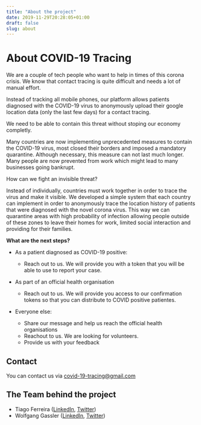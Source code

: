 ```yaml
---
title: "About the project"
date: 2019-11-29T20:28:05+01:00
draft: false
slug: about
---
```


# About COVID-19 Tracing

We are a couple of tech people who want to help in times of this corona crisis. We know that contact tracing is quite difficult and needs a lot of manual effort.

Instead of tracking all mobile phones, our platform allows patients diagnosed with the COVID-19 virus to anonymously upload their google location data (only the last few days) for a contact tracing.

We need to be able to contain this threat without stoping our economy completly.

Many countries are now implementing unprecedented measures to contain the COVID-19 virus, most closed their borders and imposed a mandatory quarantine. Although necessary, this measure can not last much longer. Many people are now prevented from work which might lead to many businesses going bankrupt.

How can we fight an invisible threat?

Instead of individually, countries must work together in order to trace the virus and make it visible.
We developed a simple system that each country can implement in order to anonymously trace the location history of patients that were diagnosed with the novel corona virus. This way we can quarantine areas with high probability of infection allowing people outside of these zones to leave their homes for work, limited social interaction and providing for their families.

**What are the next steps?**

- As a patient diagnosed as COVID-19 positive:

    - Reach out to us. We will provide you with a token that you will be able to use to report your case.

- As part of an official health organisation

    - Reach out to us. We will provide you access to our confirmation tokens so that you can distribute to COVID positive patientes.

- Everyone else:

    - Share our message and help us reach the official health organisations
    - Reachout to us. We are looking for volunteers.
    - Provide us with your feedback


## Contact

You can contact us via covid-19-tracing@gmail.com

## The Team behind the project

- Tiago Ferreira ([LinkedIn](https://www.linkedin.com/in/tiago-ferreira-48562095/), [Twitter](https://twitter.com/TiagoRBF))
- Wolfgang Gassler ([LinkedIn](https://www.linkedin.com/in/wolfganggassler/), [Twitter](https://twitter.com/schafele))